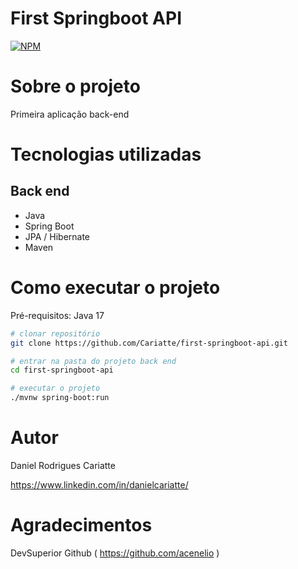 # First Springboot API
[![NPM](https://img.shields.io/npm/l/react)](https://github.com/Cariatte/first-springboot-api/blob/master/LICENCE)

# Sobre o projeto

Primeira aplicação back-end

# Tecnologias utilizadas
## Back end
- Java
- Spring Boot
- JPA / Hibernate
- Maven

# Como executar o projeto

Pré-requisitos: Java 17

```bash
# clonar repositório
git clone https://github.com/Cariatte/first-springboot-api.git

# entrar na pasta do projeto back end
cd first-springboot-api

# executar o projeto
./mvnw spring-boot:run
```

# Autor

Daniel Rodrigues Cariatte

https://www.linkedin.com/in/danielcariatte/

# Agradecimentos

DevSuperior
Github ( https://github.com/acenelio )
